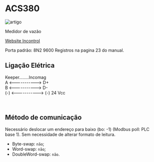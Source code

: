 # ACS380

![artigo](https://static.wixstatic.com/media/fd4f87_d2283570508f4f37a8442a061fa8d73f~mv2.jpg/v1/fill/w_526,h_528,al_c,lg_1,q_80,enc_auto/California%20Bus.jpg)

Medidor de vazão

[Website Incontrol](https://www.incontrol.ind.br/medidordevazao/medidor-de-vaz%C3%A3o-eletromagn%C3%A9tico---tipo-inser%C3%A7%C3%A3o-%E2%80%93-modelo-vmi)


Porta padrão: 8N2 9600
Registros na pagina 23 do manual.

## Ligação Elétrica

Keeper........Incomag <br/>
A <-----------> D+ <br/>
B <-----------> D- <br/>
(-) <-----------> (-) 24 Vcc

<br/>

## Método de comunicação
Necessário deslocar um endereço para baixo (bo: -1) (Modbus poll: PLC base 1). Sem necessidade de alterar formato de leitura.
- Byte-swap: `não`;
- Word-swap: `não`;
- DoubleWord-swap: `não`.